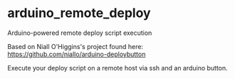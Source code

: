 arduino_remote_deploy
=====================

Arduino-powered remote deploy script execution

Based on Niall O'Higgins's project found here: https://github.com/niallo/arduino-deploybutton

Execute your deploy script on a remote host via ssh and an arduino button.
